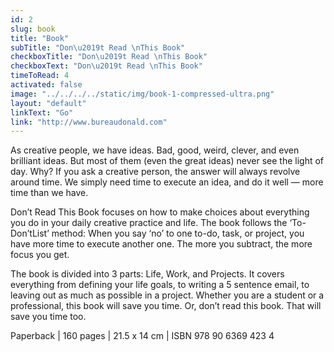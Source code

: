 ```yaml
---
id: 2
slug: book
title: "Book"
subTitle: "Don\u2019t Read \nThis Book"
checkboxTitle: "Don\u2019t Read \nThis Book"
checkboxText: "Don\u2019t Read \nThis Book"
timeToRead: 4
activated: false
image: "../../../../static/img/book-1-compressed-ultra.png"
layout: "default"
linkText: "Go"
link: "http://www.bureaudonald.com"
---
```


As creative people, we have ideas. Bad, good, weird, clever, and even brilliant ideas. But most of them (even the great ideas) never see the light of day. Why? If you ask a creative person, the answer will always revolve around time. We simply need time to execute an idea, and do it well — more time than we have.

Don’t Read This Book focuses on how to make choices about everything you do in your daily creative practice and life. The book follows the ‘To-Don’tList’ method: When you say ‘no’ to one to-do, task, or project, you have more time to execute another one. The more you subtract, the more focus you get.

The book is divided into 3 parts: Life, Work, and Projects. It covers everything from defining your life goals, to writing a 5 sentence email, to leaving out as much as possible in a project. Whether you are a student or a professional, this book will save you time. Or, don’t read this book. That will save you time too.

Paperback | 160 pages | 21.5 x 14 cm | ISBN 978 90 6369 423 4
